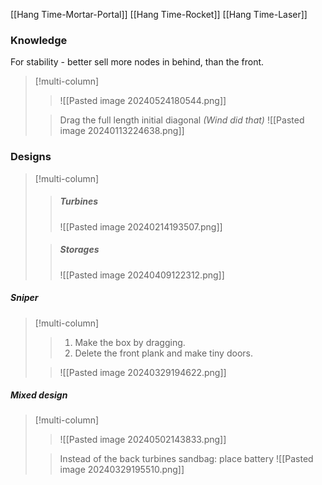 [[Hang Time-Mortar-Portal]]
[[Hang Time-Rocket]]
[[Hang Time-Laser]]
### Knowledge
For stability - better sell more nodes in behind, than the front.
>[!multi-column]
>>![[Pasted image 20240524180544.png]]
>
>>Drag the full length initial diagonal *(Wind did that)*
>>![[Pasted image 20240113224638.png]]
### Designs
>[!multi-column]
>>##### Turbines
>>![[Pasted image 20240214193507.png]]
>
>>##### Storages
>>![[Pasted image 20240409122312.png]]
##### Sniper
>[!multi-column]
>>1. Make the box by dragging.
>>2. Delete the front plank and make tiny doors.
>
>>![[Pasted image 20240329194622.png]]
##### Mixed design
>[!multi-column]
>>![[Pasted image 20240502143833.png]]
>
>>Instead of the back turbines sandbag: place battery
>>![[Pasted image 20240329195510.png]]